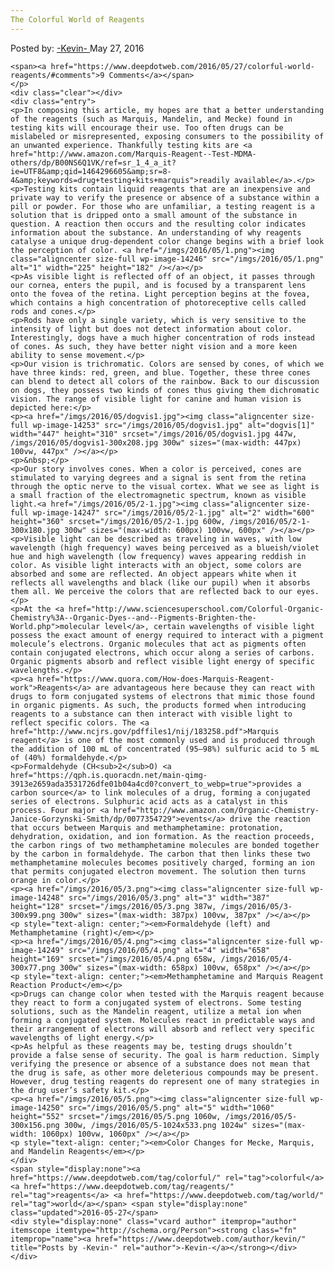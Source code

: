 ```yaml
---
The Colorful World of Reagents
---
```

<article class="post-listing post-14245 post type-post status-publish format-standard has-post-thumbnail hentry  tag-colorful tag-reagents 
    <div class="post-inner">
        <span>Posted by: <a href="https://www.deepdotweb.com/author/kevin/" title="">-Kevin- </a></span>
    <span>May 27, 2016</span>
    
    <span><a href="https://www.deepdotweb.com/2016/05/27/colorful-world-reagents/#comments">9 Comments</a></span>
    </p>
    <div class="clear"></div>
    <div class="entry">
    <p>In composing this article, my hopes are that a better understanding of the reagents (such as Marquis, Mandelin, and Mecke) found in testing kits will encourage their use. Too often drugs can be mislabeled or misrepresented, exposing consumers to the possibility of an unwanted experience. Thankfully testing kits are <a href="http://www.amazon.com/Marquis-Reagent--Test-MDMA-others/dp/B00NS6Q1VK/ref=sr_1_4_a_it?ie=UTF8&amp;qid=1464296605&amp;sr=8-4&amp;keywords=drug+testing+kits+marquis">readily available</a>.</p>
    <p>Testing kits contain liquid reagents that are an inexpensive and private way to verify the presence or absence of a substance within a pill or powder. For those who are unfamiliar, a testing reagent is a solution that is dripped onto a small amount of the substance in question. A reaction then occurs and the resulting color indicates information about the substance. An understanding of why reagents catalyse a unique drug-dependent color change begins with a brief look the perception of color. <a href="/imgs/2016/05/1.png"><img class="aligncenter size-full wp-image-14246" src="/imgs/2016/05/1.png" alt="1" width="225" height="182" /></a></p>
    <p>As visible light is reflected off of an object, it passes through our cornea, enters the pupil, and is focused by a transparent lens onto the fovea of the retina. Light perception begins at the fovea, which contains a high concentration of photoreceptive cells called rods and cones.</p>
    <p>Rods have only a single variety, which is very sensitive to the intensity of light but does not detect information about color. Interestingly, dogs have a much higher concentration of rods instead of cones. As such, they have better night vision and a more keen ability to sense movement.</p>
    <p>Our vision is trichromatic. Colors are sensed by cones, of which we have three kinds: red, green, and blue. Together, these three cones can blend to detect all colors of the rainbow. Back to our discussion on dogs, they possess two kinds of cones thus giving them dichromatic vision. The range of visible light for canine and human vision is depicted here:</p>
    <p><a href="/imgs/2016/05/dogvis1.jpg"><img class="aligncenter size-full wp-image-14253" src="/imgs/2016/05/dogvis1.jpg" alt="dogvis[1]" width="447" height="310" srcset="/imgs/2016/05/dogvis1.jpg 447w, /imgs/2016/05/dogvis1-300x208.jpg 300w" sizes="(max-width: 447px) 100vw, 447px" /></a></p>
    <p>&nbsp;</p>
    <p>Our story involves cones. When a color is perceived, cones are stimulated to varying degrees and a signal is sent from the retina through the optic nerve to the visual cortex. What we see as light is a small fraction of the electromagnetic spectrum, known as visible light.<a href="/imgs/2016/05/2-1.jpg"><img class="aligncenter size-full wp-image-14247" src="/imgs/2016/05/2-1.jpg" alt="2" width="600" height="360" srcset="/imgs/2016/05/2-1.jpg 600w, /imgs/2016/05/2-1-300x180.jpg 300w" sizes="(max-width: 600px) 100vw, 600px" /></a></p>
    <p>Visible light can be described as traveling in waves, with low wavelength (high frequency) waves being perceived as a blueish/violet hue and high wavelength (low frequency) waves appearing reddish in color. As visible light interacts with an object, some colors are absorbed and some are reflected. An object appears white when it reflects all wavelengths and black (like our pupil) when it absorbs them all. We perceive the colors that are reflected back to our eyes.</p>
    <p>At the <a href="http://www.sciencesuperschool.com/Colorful-Organic-Chemistry%3A--Organic-Dyes--and--Pigments-Brighten-the-World.php">molecular level</a>, certain wavelengths of visible light possess the exact amount of energy required to interact with a pigment molecule’s electrons. Organic molecules that act as pigments often contain conjugated electrons, which occur along a series of carbons. Organic pigments absorb and reflect visible light energy of specific wavelengths.</p>
    <p><a href="https://www.quora.com/How-does-Marquis-Reagent-work">Reagents</a> are advantageous here because they can react with drugs to form conjugated systems of electrons that mimic those found in organic pigments. As such, the products formed when introducing reagents to a substance can then interact with visible light to reflect specific colors. The <a href="http://www.ncjrs.gov/pdffiles1/nij/183258.pdf">Marquis reagent</a> is one of the most commonly used and is produced through the addition of 100 mL of concentrated (95–98%) sulfuric acid to 5 mL of (40%) formaldehyde.</p>
    <p>Formaldehyde (CH<sub>2</sub>O) <a href="https://qph.is.quoracdn.net/main-qimg-3913e2659ada3531726dfe01b04a4cd0?convert_to_webp=true">provides a carbon source</a> to link molecules of a drug, forming a conjugated series of electrons. Sulphuric acid acts as a catalyst in this process. Four major <a href="http://www.amazon.com/Organic-Chemistry-Janice-Gorzynski-Smith/dp/0077354729">events</a> drive the reaction that occurs between Marquis and methamphetamine: protonation, dehydration, oxidation, and ion formation. As the reaction proceeds, the carbon rings of two methamphetamine molecules are bonded together by the carbon in formaldehyde. The carbon that then links these two methamphetamine molecules becomes positively charged, forming an ion that permits conjugated electron movement. The solution then turns orange in color.</p>
    <p><a href="/imgs/2016/05/3.png"><img class="aligncenter size-full wp-image-14248" src="/imgs/2016/05/3.png" alt="3" width="387" height="128" srcset="/imgs/2016/05/3.png 387w, /imgs/2016/05/3-300x99.png 300w" sizes="(max-width: 387px) 100vw, 387px" /></a></p>
    <p style="text-align: center;"><em>Formaldehyde (left) and Methamphetamine (right)</em></p>
    <p><a href="/imgs/2016/05/4.png"><img class="aligncenter size-full wp-image-14249" src="/imgs/2016/05/4.png" alt="4" width="658" height="169" srcset="/imgs/2016/05/4.png 658w, /imgs/2016/05/4-300x77.png 300w" sizes="(max-width: 658px) 100vw, 658px" /></a></p>
    <p style="text-align: center;"><em>Methamphetamine and Marquis Reagent Reaction Product</em></p>
    <p>Drugs can change color when tested with the Marquis reagent because they react to form a conjugated system of electrons. Some testing solutions, such as the Mandelin reagent, utilize a metal ion when forming a conjugated system. Molecules react in predictable ways and their arrangement of electrons will absorb and reflect very specific wavelengths of light energy.</p>
    <p>As helpful as these reagents may be, testing drugs shouldn’t provide a false sense of security. The goal is harm reduction. Simply verifying the presence or absence of a substance does not mean that the drug is safe, as other more deleterious compounds may be present. However, drug testing reagents do represent one of many strategies in the drug user’s safety kit.</p>
    <p><a href="/imgs/2016/05/5.png"><img class="aligncenter size-full wp-image-14250" src="/imgs/2016/05/5.png" alt="5" width="1060" height="552" srcset="/imgs/2016/05/5.png 1060w, /imgs/2016/05/5-300x156.png 300w, /imgs/2016/05/5-1024x533.png 1024w" sizes="(max-width: 1060px) 100vw, 1060px" /></a></p>
    <p style="text-align: center;"><em>Color Changes for Mecke, Marquis, and Mandelin Reagents</em></p>
    </div>
    <span style="display:none"><a href="https://www.deepdotweb.com/tag/colorful/" rel="tag">colorful</a> <a href="https://www.deepdotweb.com/tag/reagents/" rel="tag">reagents</a> <a href="https://www.deepdotweb.com/tag/world/" rel="tag">world</a></span> <span style="display:none" class="updated">2016-05-27</span>
    <div style="display:none" class="vcard author" itemprop="author" itemscope itemtype="http://schema.org/Person"><strong class="fn" itemprop="name"><a href="https://www.deepdotweb.com/author/kevin/" title="Posts by -Kevin-" rel="author">-Kevin-</a></strong></div>
    </div>
</article>

